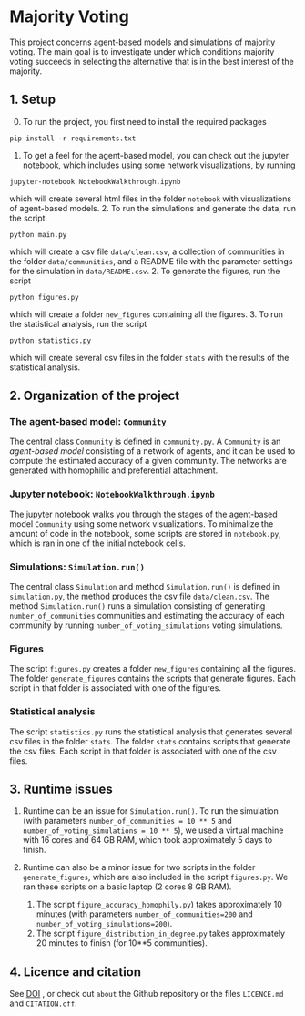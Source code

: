 # Majority Voting

This project concerns agent-based models and simulations of majority voting. The 
main goal is to investigate under which conditions majority voting succeeds in 
selecting the alternative that is in the best interest of the majority. 

## 1. Setup
0. To run the project, you first need to install the required packages
```commandline
pip install -r requirements.txt
```
1. To get a feel for the agent-based model, you can check out the 
   jupyter notebook, which includes using some network visualizations, by running
```commandline
jupyter-notebook NotebookWalkthrough.ipynb
```
which will create several html files in the folder `notebook` with visualizations of 
agent-based models.
2. To run the simulations and generate the data, run the script
```commandline
python main.py
```
which will create a csv file `data/clean.csv`, a collection of communities in the 
folder `data/communities`, and a README file with the parameter settings for the 
simulation in `data/README.csv`.
2. To generate the figures, run the script
```commandline
python figures.py
```
which will create a folder `new_figures` containing all the figures. 
3. To run the statistical analysis, run the script
```commandline
python statistics.py
```
which will create several csv files in the folder `stats` with the results of the 
statistical analysis.  

## 2. Organization of the project

### The agent-based model: `Community`
The central class `Community` is defined in `community.py`. A `Community` is an 
*agent-based model* consisting of a network of agents, and it can be used to compute 
the estimated accuracy of a given community. The networks are generated with homophilic 
and preferential attachment. 

### Jupyter notebook: `NotebookWalkthrough.ipynb`
The jupyter notebook walks you through the stages of the agent-based model 
`Community` using some network visualizations. To minimalize the amount of code in the 
notebook, some scripts are stored in `notebook.py`, which is ran in one of the initial notebook cells. 

### Simulations: `Simulation.run()`
The central class `Simulation` and method `Simulation.run()` is defined in 
`simulation.py`, the method produces the csv file `data/clean.csv`. The method 
`Simulation.run()` runs a simulation consisting of generating `number_of_communities` 
communities and estimating the accuracy of each community by running 
`number_of_voting_simulations` voting simulations.  

### Figures
The script `figures.py` creates a folder `new_figures` containing all the 
figures. The folder `generate_figures` contains the scripts that generate 
figures. Each script in that folder is associated with one of the figures. 

### Statistical analysis
The script `statistics.py` runs the statistical analysis that generates several csv 
files in  the folder `stats`. The folder `stats` contains scripts that generate the 
csv files. Each script in that folder is associated with one of the csv files.  

## 3. Runtime issues
1. Runtime can be an issue for `Simulation.run()`. To run the simulation (with 
parameters `number_of_communities = 10 ** 5` and
`number_of_voting_simulations = 10 ** 5`), we used a virtual machine with 16 cores 
and 64 GB RAM, which took approximately 5 days to finish. 

2. Runtime can also be a minor issue for two scripts in the folder 
`generate_figures`, which are also included in the script `figures.py`. We ran these 
scripts on a basic laptop (2 cores 8 GB RAM). 
   1. The script `figure_accuracy_homophily.py`) takes approximately 10 minutes 
   (with parameters `number_of_communities=200` and `number_of_voting_simulations=200`). 
   2. The script `figure_distribution_in_degree.py` takes approximately 20 minutes to 
      finish (for 10**5 communities).

## 4. Licence and citation
See [DOI](https://doi.org/10.5281/zenodo.7767125) , or check out `about` the 
Github repository or the files `LICENCE.md` and `CITATION.cff`.

